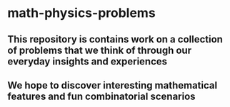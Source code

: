 # math-physics-problems

## This repository is contains work on a collection of problems that we think of through our everyday insights and experiences
## We hope to discover interesting mathematical features and fun combinatorial scenarios
